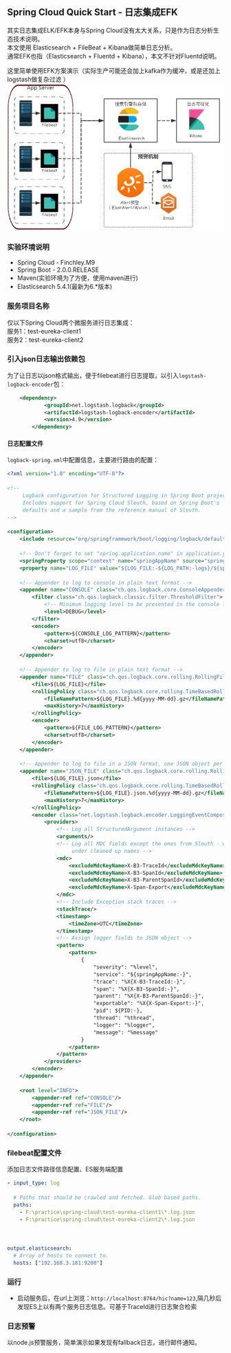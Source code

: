 ## Spring Cloud Quick Start - 日志集成EFK 
其实日志集成ELK/EFK本身与Spring Cloud没有太大关系，只是作为日志分析生态技术说明。  
本文使用 Elasticsearch + FileBeat + Kibana做简单日志分析。    
通常EFK也指（Elasticsearch + Fluentd + Kibana），本文不针对Fluentd说明。  

这里简单使用EFK方案演示（实际生产可能还会加上kafka作为缓冲，或是还加上logstash做复杂过滤 ）  
![elk-1](./imgs/ELK1.png)  


### 实验环境说明  

* Spring Cloud - Finchley.M9
* Spring Boot - 2.0.0.RELEASE     
* Maven(实验环境为了方便，使用maven进行)  
* Elasticsearch 5.4.1(最新为6.*版本)

### 服务项目名称  
仅以下Spring Cloud两个微服务进行日志集成：  
服务1：test-eureka-client1   
服务2：test-eureka-client2   


    
### 引入json日志输出依赖包   
为了让日志以json格式输出，便于filebeat进行日志提取，以引入`logstash-logback-encoder`包：  

``` xml    
	<dependency>
			<groupId>net.logstash.logback</groupId>
			<artifactId>logstash-logback-encoder</artifactId>
			<version>4.9</version>
		</dependency>
```  
 

#### 日志配置文件  
`logback-spring.xml`中配置信息，主要进行路由的配置：     
 
``` xml
<?xml version="1.0" encoding="UTF-8"?>

<!--
     Logback configuration for Structured Logging in Spring Boot projects.
     Includes support for Spring Cloud Sleuth, based on Spring Boot's
     defaults and a sample from the reference manual of Sleuth.
-->

<configuration>
    <include resource="org/springframework/boot/logging/logback/defaults.xml"/>

    <!-- Don't forget to set "spring.application.name" in application.yml -->
    <springProperty scope="context" name="springAppName" source="spring.application.name"/>
    <property name="LOG_FILE" value="${LOG_FILE:-${LOG_PATH:-logs}/${springAppName}}"/>

    <!-- Appender to log to console in plain text format -->
    <appender name="CONSOLE" class="ch.qos.logback.core.ConsoleAppender">
        <filter class="ch.qos.logback.classic.filter.ThresholdFilter">
            <!-- Minimum logging level to be presented in the console logs-->
            <level>DEBUG</level>
        </filter>
        <encoder>
            <pattern>${CONSOLE_LOG_PATTERN}</pattern>
            <charset>utf8</charset>
        </encoder>
    </appender>

    <!-- Appender to log to file in plain text format -->
    <appender name="FILE" class="ch.qos.logback.core.rolling.RollingFileAppender">
        <file>${LOG_FILE}</file>
        <rollingPolicy class="ch.qos.logback.core.rolling.TimeBasedRollingPolicy">
            <fileNamePattern>${LOG_FILE}.%d{yyyy-MM-dd}.gz</fileNamePattern>
            <maxHistory>7</maxHistory>
        </rollingPolicy>
        <encoder>
            <pattern>${FILE_LOG_PATTERN}</pattern>
            <charset>utf8</charset>
        </encoder>
    </appender>

    <!-- Appender to log to file in a JSON format, one JSON object per line -->
    <appender name="JSON_FILE" class="ch.qos.logback.core.rolling.RollingFileAppender">
        <file>${LOG_FILE}.json</file>
        <rollingPolicy class="ch.qos.logback.core.rolling.TimeBasedRollingPolicy">
            <fileNamePattern>${LOG_FILE}.json.%d{yyyy-MM-dd}.gz</fileNamePattern>
            <maxHistory>7</maxHistory>
        </rollingPolicy>
        <encoder class="net.logstash.logback.encoder.LoggingEventCompositeJsonEncoder">
            <providers>
                <!-- Log all StructuredArgument instances -->
                <arguments/>
                <!-- Log all MDC fields except the ones from Sleuth - we add them below
                     under cleaned up names -->
                <mdc>
                    <excludeMdcKeyName>X-B3-TraceId</excludeMdcKeyName>
                    <excludeMdcKeyName>X-B3-SpanId</excludeMdcKeyName>
                    <excludeMdcKeyName>X-B3-ParentSpanId</excludeMdcKeyName>
                    <excludeMdcKeyName>X-Span-Export</excludeMdcKeyName>
                </mdc>
                <!-- Include Exception stack traces -->
                <stackTrace/>
                <timestamp>
                    <timeZone>UTC</timeZone>
                </timestamp>
                <!-- Assign logger fields to JSON object -->
                <pattern>
                    <pattern>
                        {
                            "severity": "%level",
                            "service": "${springAppName:-}",
                            "trace": "%X{X-B3-TraceId:-}",
                            "span": "%X{X-B3-SpanId:-}",
                            "parent": "%X{X-B3-ParentSpanId:-}",
                            "exportable": "%X{X-Span-Export:-}",
                            "pid": ${PID:-},
                            "thread": "%thread",
                            "logger": "%logger",
                            "message": "%message"
                        }
                    </pattern>
                </pattern>
            </providers>
        </encoder>
    </appender>

    <root level="INFO">
        <appender-ref ref="CONSOLE"/>
        <appender-ref ref="FILE"/>
        <appender-ref ref="JSON_FILE"/>
    </root>

</configuration>

```        
   
### filebeat配置文件   
添加日志文件路径信息配置、ES服务端配置 
``` yml  
- input_type: log

  # Paths that should be crawled and fetched. Glob based paths.
  paths:
    - F:\practice\spring-cloud\test-eureka-client1\*.log.json
    - F:\practice\spring-cloud\test-eureka-client2\*.log.json    
	
	
	
output.elasticsearch:
  # Array of hosts to connect to.
  hosts: ["192.168.3.181:9200"]
```   

### 运行  
* 启动服务后，在url上浏览：`http://localhost:8764/hic?name=123`,隔几秒后发现ES上以有两个服务日志信息。可基于TraceId进行日志聚合检索  


### 日志预警    
以node.js预警服务，简单演示如果发现有fallback日志，进行邮件通知。
  


